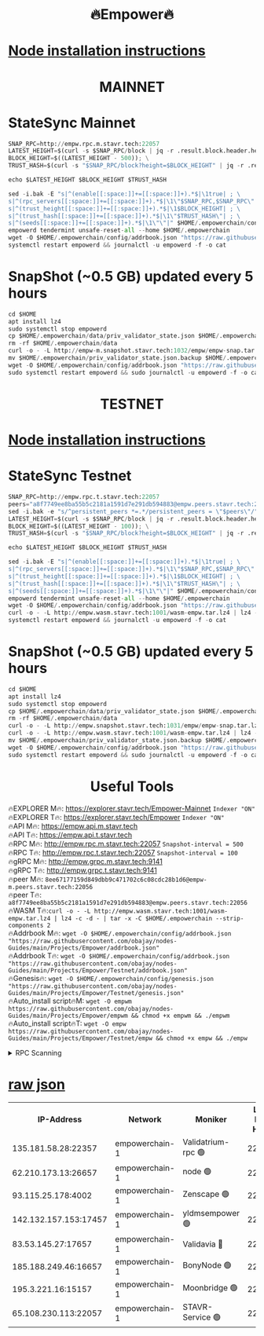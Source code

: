
<h1 align="center"> 🔥Empower🔥</h1>

[Node installation instructions](https://github.com/obajay/nodes-Guides/tree/main/Projects/Empower)
=

<h1 align="center"> MAINNET</h1>

# StateSync Mainnet
```python
SNAP_RPC=http://empw.rpc.m.stavr.tech:22057
LATEST_HEIGHT=$(curl -s $SNAP_RPC/block | jq -r .result.block.header.height); \
BLOCK_HEIGHT=$((LATEST_HEIGHT - 500)); \
TRUST_HASH=$(curl -s "$SNAP_RPC/block?height=$BLOCK_HEIGHT" | jq -r .result.block_id.hash)

echo $LATEST_HEIGHT $BLOCK_HEIGHT $TRUST_HASH

sed -i.bak -E "s|^(enable[[:space:]]+=[[:space:]]+).*$|\1true| ; \
s|^(rpc_servers[[:space:]]+=[[:space:]]+).*$|\1\"$SNAP_RPC,$SNAP_RPC\"| ; \
s|^(trust_height[[:space:]]+=[[:space:]]+).*$|\1$BLOCK_HEIGHT| ; \
s|^(trust_hash[[:space:]]+=[[:space:]]+).*$|\1\"$TRUST_HASH\"| ; \
s|^(seeds[[:space:]]+=[[:space:]]+).*$|\1\"\"|" $HOME/.empowerchain/config/config.toml
empowerd tendermint unsafe-reset-all --home $HOME/.empowerchain
wget -O $HOME/.empowerchain/config/addrbook.json "https://raw.githubusercontent.com/obajay/nodes-Guides/main/Projects/Empower/addrbook.json"
systemctl restart empowerd && journalctl -u empowerd -f -o cat
```
# SnapShot (~0.5 GB) updated every 5 hours
```python
cd $HOME
apt install lz4
sudo systemctl stop empowerd
cp $HOME/.empowerchain/data/priv_validator_state.json $HOME/.empowerchain/priv_validator_state.json.backup
rm -rf $HOME/.empowerchain/data
curl -o - -L http://empw-m.snapshot.stavr.tech:1032/empw/empw-snap.tar.lz4 | lz4 -c -d - | tar -x -C $HOME/.empowerchain --strip-components 2
mv $HOME/.empowerchain/priv_validator_state.json.backup $HOME/.empowerchain/data/priv_validator_state.json
wget -O $HOME/.empowerchain/config/addrbook.json "https://raw.githubusercontent.com/obajay/nodes-Guides/main/Projects/Empower/addrbook.json"
sudo systemctl restart empowerd && sudo journalctl -u empowerd -f -o cat
```

<h1 align="center"> TESTNET</h1>

[Node installation instructions](https://github.com/obajay/nodes-Guides/tree/main/Projects/Empower/Testnet)
=


# StateSync Testnet
```python
SNAP_RPC=http://empw.rpc.t.stavr.tech:22057
peers="a8f7749ee8ba55b5c2181a1591d7e291db594883@empw.peers.stavr.tech:22056"
sed -i.bak -e "s/^persistent_peers *=.*/persistent_peers = \"$peers\"/" $HOME/.empowerchain/config/config.toml
LATEST_HEIGHT=$(curl -s $SNAP_RPC/block | jq -r .result.block.header.height); \
BLOCK_HEIGHT=$((LATEST_HEIGHT - 100)); \
TRUST_HASH=$(curl -s "$SNAP_RPC/block?height=$BLOCK_HEIGHT" | jq -r .result.block_id.hash)

echo $LATEST_HEIGHT $BLOCK_HEIGHT $TRUST_HASH

sed -i.bak -E "s|^(enable[[:space:]]+=[[:space:]]+).*$|\1true| ; \
s|^(rpc_servers[[:space:]]+=[[:space:]]+).*$|\1\"$SNAP_RPC,$SNAP_RPC\"| ; \
s|^(trust_height[[:space:]]+=[[:space:]]+).*$|\1$BLOCK_HEIGHT| ; \
s|^(trust_hash[[:space:]]+=[[:space:]]+).*$|\1\"$TRUST_HASH\"| ; \
s|^(seeds[[:space:]]+=[[:space:]]+).*$|\1\"\"|" $HOME/.empowerchain/config/config.toml
empowerd tendermint unsafe-reset-all --home $HOME/.empowerchain
wget -O $HOME/.empowerchain/config/addrbook.json "https://raw.githubusercontent.com/obajay/nodes-Guides/main/Projects/Empower/Testnet/addrbook.json"
curl -o - -L http://empw.wasm.stavr.tech:1001/wasm-empw.tar.lz4 | lz4 -c -d - | tar -x -C $HOME/.empowerchain --strip-components 2
systemctl restart empowerd && journalctl -u empowerd -f -o cat
```
# SnapShot (~0.5 GB) updated every 5 hours
```python
cd $HOME
apt install lz4
sudo systemctl stop empowerd
cp $HOME/.empowerchain/data/priv_validator_state.json $HOME/.empowerchain/priv_validator_state.json.backup
rm -rf $HOME/.empowerchain/data
curl -o - -L http://empw.snapshot.stavr.tech:1031/empw/empw-snap.tar.lz4 | lz4 -c -d - | tar -x -C $HOME/.empowerchain --strip-components 2
curl -o - -L http://empw.wasm.stavr.tech:1001/wasm-empw.tar.lz4 | lz4 -c -d - | tar -x -C $HOME/.empowerchain --strip-components 2
mv $HOME/.empowerchain/priv_validator_state.json.backup $HOME/.empowerchain/data/priv_validator_state.json
wget -O $HOME/.empowerchain/config/addrbook.json "https://raw.githubusercontent.com/obajay/nodes-Guides/main/Projects/Empower/Testnet/addrbook.json"
sudo systemctl restart empowerd && sudo journalctl -u empowerd -f -o cat
```
 <h1 align="center"> Useful Tools</h1>

🔥EXPLORER M🔥:          https://explorer.stavr.tech/Empower-Mainnet        `Indexer "ON"` \
🔥EXPLORER T🔥:          https://explorer.stavr.tech/Empower        `Indexer "ON"` \
🔥API M🔥:                       https://empw.api.m.stavr.tech \
🔥API T🔥:                       https://empw.api.t.stavr.tech \
🔥RPC M🔥:                      http://empw.rpc.m.stavr.tech:22057              `Snapshot-interval = 500`  \
🔥RPC T🔥:                      http://empw.rpc.t.stavr.tech:22057              `Snapshot-interval = 100` \
🔥gRPC M🔥:                    http://empw.grpc.m.stavr.tech:9141 \
🔥gRPC T🔥:                    http://empw.grpc.t.stavr.tech:9141 \
🔥peer M🔥:                     `8ee67177159d849dbb9c471702c6c08cdc28b1d6@empw-m.peers.stavr.tech:22056` \
🔥peer T🔥:                     `a8f7749ee8ba55b5c2181a1591d7e291db594883@empw.peers.stavr.tech:22056` \
🔥WASM T🔥:```curl -o - -L http://empw.wasm.stavr.tech:1001/wasm-empw.tar.lz4 | lz4 -c -d - | tar -x -C $HOME/.empowerchain --strip-components 2``` \
🔥Addrbook M🔥:    ```wget -O $HOME/.empowerchain/config/addrbook.json "https://raw.githubusercontent.com/obajay/nodes-Guides/main/Projects/Empower/addrbook.json"``` \
🔥Addrbook T🔥:    ```wget -O $HOME/.empowerchain/config/addrbook.json "https://raw.githubusercontent.com/obajay/nodes-Guides/main/Projects/Empower/Testnet/addrbook.json"``` \
🔥Genesis🔥:     ```wget -O $HOME/.empowerchain/config/genesis.json "https://raw.githubusercontent.com/obajay/nodes-Guides/main/Projects/Empower/Testnet/genesis.json"``` \
🔥Auto_install script🔥M: ```wget -O empwm https://raw.githubusercontent.com/obajay/nodes-Guides/main/Projects/Empower/empwm && chmod +x empwm && ./empwm``` \
🔥Auto_install script🔥T: ```wget -O empw https://raw.githubusercontent.com/obajay/nodes-Guides/main/Projects/Empower/Testnet/empw && chmod +x empw && ./empw```

<details>
<summary>RPC Scanning</summary>

<h2 align="center"> We scan nodes in real time every 4 hours. And we provide the final result of RPC endpoints.
We cannot influence the operation of these nodes in any way. </h2>


```python
If Voting Power is higher than 0 --> then the Node is a validator of the network and may be subject to attack and be a potential threat to the chain.
```
```python
We marked such validators with a red symbol
```

</details>

[raw json](https://rpc-check.empwm.stavr.tech/empwm/rpc-empwm-result.json)
=



<table><tr><th>IP-Address</th><th>Network</th><th>Moniker</th><th>Latest Block Height</th><th>Earliest Block Height</th><th>Catching Up</th><th>Voting Power</th><th>Scan Time</th></tr><tr><td>135.181.58.28:22357</td><td>empowerchain-1</td><td>Validatrium-rpc 🟢</td><td>2281422</td><td>1</td><td>False</td><td>0</td><td>2023-11-23T03:06:05.287788292UTC</td></tr><tr><td>62.210.173.13:26657</td><td>empowerchain-1</td><td>node 🟢</td><td>2281423</td><td>1</td><td>False</td><td>0</td><td>2023-11-23T03:06:14.414067512UTC</td></tr><tr><td>93.115.25.178:4002</td><td>empowerchain-1</td><td>Zenscape 🟢</td><td>2281427</td><td>1</td><td>False</td><td>0</td><td>2023-11-23T03:06:40.317210600UTC</td></tr><tr><td>142.132.157.153:17457</td><td>empowerchain-1</td><td>yldmsempower 🟢</td><td>2281422</td><td>178001</td><td>False</td><td>0</td><td>2023-11-23T03:06:05.529040172UTC</td></tr><tr><td>83.53.145.27:17657</td><td>empowerchain-1</td><td>Validavia 🔴</td><td>2281422</td><td>263410</td><td>False</td><td>15546</td><td>2023-11-23T03:06:08.016109038UTC</td></tr><tr><td>185.188.249.46:16657</td><td>empowerchain-1</td><td>BonyNode 🟢</td><td>2281424</td><td>1235001</td><td>False</td><td>0</td><td>2023-11-23T03:06:18.908612868UTC</td></tr><tr><td>195.3.221.16:15157</td><td>empowerchain-1</td><td>Moonbridge 🟢</td><td>2281425</td><td>2242634</td><td>False</td><td>0</td><td>2023-11-23T03:06:27.407791813UTC</td></tr><tr><td>65.108.230.113:22057</td><td>empowerchain-1</td><td>STAVR-Service 🟢</td><td>2281427</td><td>2278001</td><td>False</td><td>0</td><td>2023-11-23T03:06:37.916458981UTC</td></tr></table>
